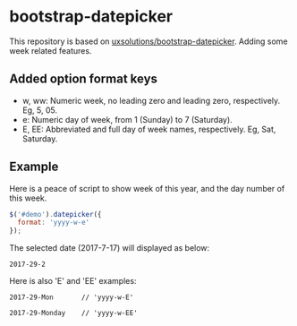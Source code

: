 # bootstrap-datepicker

This repository is based on [uxsolutions/bootstrap-datepicker](https://github.com/uxsolutions/bootstrap-datepicker). Adding some week related features.

## Added option format keys

* w, ww: Numeric week, no leading zero and leading zero, respectively. Eg, 5, 05.
* e: Numeric day of week, from 1 (Sunday) to 7 (Saturday).
* E, EE: Abbreviated and full day of week names, respectively. Eg, Sat, Saturday.

## Example

Here is a peace of script to show week of this year, and the day number of this week.

```javascript
$('#demo').datepicker({
  format: 'yyyy-w-e'
});
```

The selected date (2017-7-17) will displayed as below:

```
2017-29-2
```

Here is also 'E' and 'EE' examples:

```
2017-29-Mon       // 'yyyy-w-E'
```

```
2017-29-Monday    // 'yyyy-w-EE'
```
